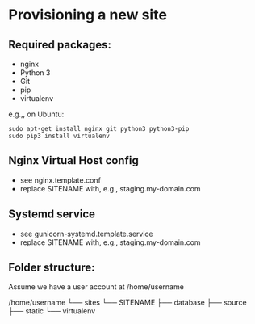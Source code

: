Provisioning a new site
=======================

## Required packages:

* nginx
* Python 3
* Git
* pip
* virtualenv

e.g.,, on Ubuntu:

    sudo apt-get install nginx git python3 python3-pip
    sudo pip3 install virtualenv

## Nginx Virtual Host config

* see nginx.template.conf
* replace SITENAME with, e.g., staging.my-domain.com

## Systemd service

* see gunicorn-systemd.template.service
* replace SITENAME with, e.g., staging.my-domain.com

## Folder structure:
Assume we have a user account at /home/username


/home/username
└── sites
    └── SITENAME
         ├── database
         ├── source
         ├── static
         └── virtualenv